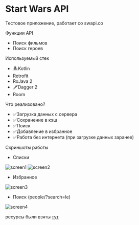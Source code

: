 # Start Wars API
Тестовое приложение, работает со swapi.co

Функции API
* Поиск фильмов
* Поиск героев

Используемый стек
- :desert_island:Kotlin
- Retrofit
- RxJava 2
- :dagger:Dagger 2
- Room

Что реализовано?
- :white_check_mark:Загрузка данных с сервера
- :white_check_mark:Сохранение в кэш
- :white_check_mark:Поиск
- :white_check_mark:Добавление в избранное
- :white_check_mark:Работа без интернета (при загрузке данных заранее)

Скриншоты работы

- Списки

![screen1](https://pp.userapi.com/c847019/v847019560/155ee7/yf2Qt9EWQX0.jpg)
![screen2](https://pp.userapi.com/c847019/v847019560/155eee/btsgBBtDttQ.jpg)

- Избранное

![screen3](https://pp.userapi.com/c847019/v847019560/155ee0/AnB4eZ2-kpc.jpg)

- Поиск (people/?search=le)

![screen4](https://pp.userapi.com/c851232/v851232170/709e3/A6zTbqxX2Vk.jpg)

ресурсы были взяты 
[тут](https://github.com/paulopacitti/androidSWAPI)
